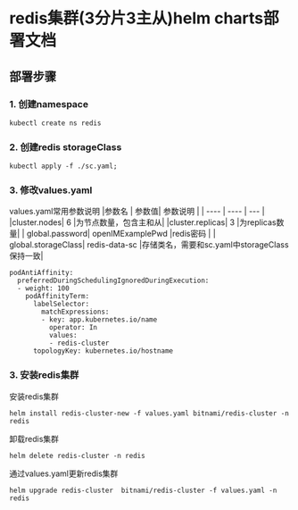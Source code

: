 # redis集群(3分片3主从)helm charts部署文档
## 部署步骤
### 1. 创建namespace
```
kubectl create ns redis
```
### 2. 创建redis storageClass
```
kubectl apply -f ./sc.yaml;
```

### 3. 修改values.yaml
values.yaml常用参数说明
|参数名   | 参数值|  参数说明    |
|  ----  | ----  | --- |
|cluster.nodes| 6 |为节点数量，包含主和从|
|cluster.replicas| 3 |为replicas数量|
| global.password| openIMExamplePwd |redis密码 |
| global.storageClass| redis-data-sc |存储类名，需要和sc.yaml中storageClass保持一致|

```
podAntiAffinity:
  preferredDuringSchedulingIgnoredDuringExecution:
  - weight: 100
    podAffinityTerm:
      labelSelector:
        matchExpressions:
        - key: app.kubernetes.io/name
          operator: In
          values:
          - redis-cluster
      topologyKey: kubernetes.io/hostname

```

### 3. 安装redis集群
安装redis集群
```
helm install redis-cluster-new -f values.yaml bitnami/redis-cluster -n redis
```
卸载redis集群
```
helm delete redis-cluster -n redis
```
通过values.yaml更新redis集群
```
helm upgrade redis-cluster  bitnami/redis-cluster -f values.yaml -n redis
```
